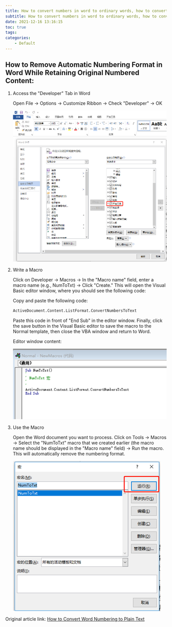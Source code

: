 ```yaml
---
title: How to convert numbers in word to ordinary words, how to convert WORD numbers to ordinary text
subtitle: How to convert numbers in word to ordinary words, how to convert WORD numbers to ordinary text
date: 2021-12-16 13:16:15
toc: true
tags: 
categories: 
    - Default
---
```


## How to Remove Automatic Numbering Format in Word While Retaining Original Numbered Content:

1. Access the "Developer" Tab in Word

   Open File -> Options -> Customize Ribbon -> Check "Developer" -> OK

   ![Insert Image Description Here](https://raw.githubusercontent.com/james-curtis/james-curtis.github.io/main/static/images/99bda1d4889d88663775466590df1445.png)

2. Write a Macro

   Click on Developer -> Macros -> In the "Macro name" field, enter a macro name (e.g., NumToTxt) -> Click "Create." This will open the Visual Basic editor window, where you should see the following code:

   Copy and paste the following code:
   ```vb
   ActiveDocument.Content.ListFormat.ConvertNumbersToText
   ```

   Paste this code in front of "End Sub" in the editor window. Finally, click the save button in the Visual Basic editor to save the macro to the Normal template, then close the VBA window and return to Word.

   Editor window content:

   ![Insert Image Description Here](https://raw.githubusercontent.com/james-curtis/james-curtis.github.io/main/static/images/9f9edbfd72bef556c4edaad5727a61a6.png)

3. Use the Macro

   Open the Word document you want to process. Click on Tools -> Macros -> Select the "NumToTxt" macro that we created earlier (the macro name should be displayed in the "Macro name" field) -> Run the macro. This will automatically remove the numbering format.

   ![Insert Image Description Here](https://raw.githubusercontent.com/james-curtis/james-curtis.github.io/main/static/images/9fdc7987e2e65dfb6e60ac862c8a96bf.png)

Original article link: [How to Convert Word Numbering to Plain Text](https://blog.csdn.net/hevin_hy/article/details/107568487)